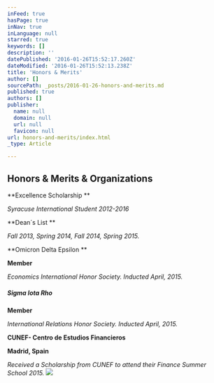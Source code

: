 ```yaml
---
inFeed: true
hasPage: true
inNav: true
inLanguage: null
starred: true
keywords: []
description: ''
datePublished: '2016-01-26T15:52:17.260Z'
dateModified: '2016-01-26T15:52:13.238Z'
title: 'Honors & Merits'
author: []
sourcePath: _posts/2016-01-26-honors-and-merits.md
published: true
authors: []
publisher:
  name: null
  domain: null
  url: null
  favicon: null
url: honors-and-merits/index.html
_type: Article

---
```

## Honors & Merits & Organizations

**Excellence Scholarship **

_Syracuse International Student 2012-2016_

**Dean´s List **

_Fall 2013, Spring 2014, Fall 2014, Spring 2015\._

**Omicron Delta Epsilon **

**Member**

_Economics International Honor Society. Inducted April, 2015\._

##### **Sigma Iota Rho**

**Member**

_International Relations Honor Society. Inducted April, 2015\._

**CUNEF- Centro de Estudios Financieros**

**Madrid, Spain**

_Received a Scholarship from CUNEF to attend their Finance Summer School 2015\._
![](https://the-grid-user-content.s3-us-west-2.amazonaws.com/a9536cb1-6ed2-4fb0-ac61-603ec3bdd0ae.GIF)